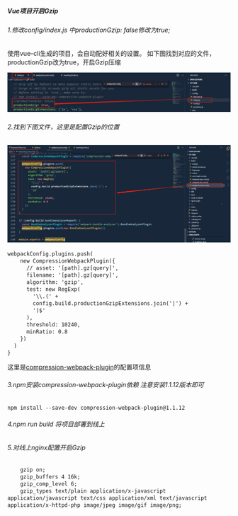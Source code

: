 ##### Vue项目开启Gzip

###### 1.修改config/index.js 中productionGzip: false修改为true;

使用vue-cli生成的项目，会自动配好相关的设置。
如下图找到对应的文件，productionGzip改为true，开启Gzip压缩

![image-20201024184338841](https://github.com/ChenYiGeEr/the_road_to_top_programmer/blob/main/MDs/Vue/pictures/image-20201024184338841.png)

###### 2.找到下图文件，这里是配置Gzip的位置

![image-20201024184741014](https://github.com/ChenYiGeEr/the_road_to_top_programmer/blob/main/MDs/Vue/pictures/image-20201024184741014.png)

```VUE
webpackConfig.plugins.push(
    new CompressionWebpackPlugin({
      // asset: '[path].gz[query]',
	  filename: '[path].gz[query]',
      algorithm: 'gzip',
      test: new RegExp(
        '\\.(' +
        config.build.productionGzipExtensions.join('|') +
        ')$'
      ),
      threshold: 10240,
      minRatio: 0.8
    })
  )
}
```

这里是[compression-webpack-plugin](https://www.npmjs.com/package/compression-webpack-plugin)的配置项信息

###### 3.npm安装compression-webpack-plugin依赖 注意安装1.1.12版本即可

`npm install --save-dev compression-webpack-plugin@1.1.12`

###### 4.npm run build 将项目部署到线上

###### 5.对线上nginx配置开启Gzip

```nginx
    gzip on;
    gzip_buffers 4 16k;
    gzip_comp_level 6;
    gzip_types text/plain application/x-javascript application/javascript text/css application/xml text/javascript application/x-httpd-php image/jpeg image/gif image/png;
```
